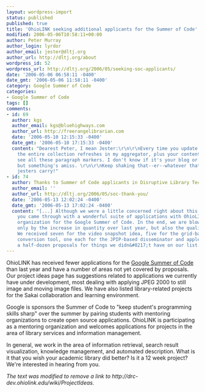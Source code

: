 ```yaml
---
layout: wordpress-import
status: published
published: true
title: 'OhioLINK seeking additional applicants for the Summer of Code'
modified: 2006-05-06T10:58:11+00:00
author: Peter Murray
author_login: lyrdor
author_email: jester@dltj.org
author_url: http://dltj.org/about
wordpress_id: 52
wordpress_url: http://dltj.org/2006/05/seeking-soc-applicants/
date: '2006-05-06 06:58:11 -0400'
date_gmt: '2006-05-06 11:58:11 -0400'
category: Google Summer of Code
categories:
- Google Summer of Code
tags: []
comments:
- id: 69
  author: kgs
  author_email: kgs@bluehighways.com
  author_url: http://freerangelibrarian.com
  date: '2006-05-10 12:15:33 -0400'
  date_gmt: '2006-05-10 17:15:33 -0400'
  content: "Dearest Peter, I mean Jester:\r\n\r\nEvery time you update your RSS feed,
    the entire collection refreshes in my aggregator, plus your content looks funky--I
    see all these paragraph markers. I don't know if it's your blog or your feed,
    but something's amiss. \r\n\r\nKeep shaking that--er--whatever that thing is that
    jesters carry!"
- id: 74
  author: Thanks to Summer of Code applicants in Disruptive Library Technology Jester
  author_email: ''
  author_url: http://dltj.org/2006/05/soc-thank-you/
  date: '2006-05-13 12:02:24 -0400'
  date_gmt: '2006-05-13 17:02:24 -0400'
  content: "[...] Although we were a little concerned right about this time last week,
    you came through with a wonderful suite of applications with OhioLINK as the mentoring
    organization for the Google Summer of Code. In the end, we are blown away not
    only by the increase in quantity over last year, but also the quality as well.
    We received seven for the video snapshot idea, five for the grid-based bulk video
    conversion tool, one each for the JPIP-based disseminator and applet client, plus
    a half-dozen proposals for things we didn&#8217;t have on our list. &#182; [...]"
---
```

<p>OhioLINK has received fewer applications for the <a href="http://code.google.com/soc/" title="Google Summer of Code - Google Code">Google Summer of Code</a> than last year and have a number of areas not yet covered by proposals.  Our <span class="removed_link" title="http://drc-dev.ohiolink.edu/wiki/ProjectIdeas">project ideas page</span> has suggestions related to applications we currently have under development, most dealing with applying JPEG 2000 to still image and moving image files.  We have also listed library-related projects for the Sakai collaboration and learning environment.</p>
<p>Google is sponsors the Summer of Code to "keep student's programming skills sharp" over the summer by pairing students with mentoring organizations to create open source applications.  OhioLINK is participating as a mentoring organization and welcomes applications for projects in the area of library services and information management.</p>
<p>In general, we work in the area of information retrieval, search result visualization, knowledge management, and automated description.  What is it that you wish your academic library did better?  Is it a 12 week project?  We're interested in hearing from you.
<p style="padding:0;margin:0;font-style:italic;" class="removed_link">The text was modified to remove a link to http://drc-dev.ohiolink.edu/wiki/ProjectIdeas.</p>
